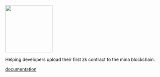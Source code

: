 
<img src="https://easymina.github.io/assets/images/logo.png" height="150">

Helping developers upload their first zk contract to the mina blockchain.

[documentation](https://easymina.github.io/)
